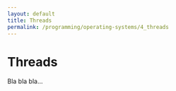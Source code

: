 ```yaml
---
layout: default
title: Threads
permalink: /programming/operating-systems/4_threads
---
```


# Threads

Bla bla bla...
